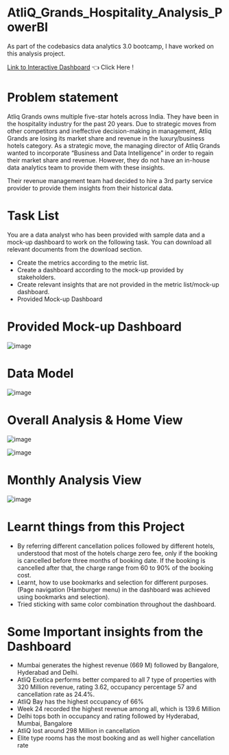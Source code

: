 # AtliQ_Grands_Hospitality_Analysis_PowerBI

As part of the codebasics data analytics 3.0 bootcamp, I have worked on this analysis project.

[Link to Interactive Dashboard](https://app.powerbi.com/view?r=eyJrIjoiNDAzY2QzNTYtZDhlZS00MmQyLTk5NjktNjBhYjUxMTRiMTFmIiwidCI6ImM2ZTU0OWIzLTVmNDUtNDAzMi1hYWU5LWQ0MjQ0ZGM1YjJjNCJ9) 👈 Click Here !

# Problem statement

Atliq Grands owns multiple five-star hotels across India. They have been in the hospitality industry for the past 20 years. Due to strategic moves from other competitors and ineffective decision-making in management, Atliq Grands are losing its market share and revenue in the luxury/business hotels category. As a strategic move, the managing director of Atliq Grands wanted to incorporate “Business and Data Intelligence” in order to regain their market share and revenue. However, they do not have an in-house data analytics team to provide them with these insights.

Their revenue management team had decided to hire a 3rd party service provider to provide them insights from their historical data.

# Task List

You are a data analyst who has been provided with sample data and a mock-up dashboard to work on the following task. You can download all relevant documents from the download section.

- Create the metrics according to the metric list.
- Create a dashboard according to the mock-up provided by stakeholders.
- Create relevant insights that are not provided in the metric list/mock-up dashboard.
- Provided Mock-up Dashboard

# Provided Mock-up Dashboard
![image](https://github.com/user-attachments/assets/6b6ab0bc-cc32-4ae7-9b16-8b4c065256bb)


# Data Model
![image](https://github.com/user-attachments/assets/84f79202-e4eb-4c40-a20a-6f61d27cfedd)



# Overall Analysis & Home View
![image](https://github.com/user-attachments/assets/eb0fec5b-4b78-44a4-b975-84b7e67436c7)

![image](https://github.com/user-attachments/assets/8b948218-779a-4e9e-9728-e729619df4a1)


# Monthly Analysis View
![image](https://github.com/user-attachments/assets/ee342c50-194c-46f4-b77c-089b1946bbcd)



# Learnt things from this Project

- By referring different cancellation polices followed by different hotels, understood that most of the hotels charge zero fee, only if the booking is cancelled before three months of booking date. If the booking is cancelled after that, the charge range from 60 to 90% of the booking cost.
- Learnt, how to use bookmarks and selection for different purposes. (Page navigation (Hamburger menu) in the dashboard was achieved using bookmarks and selection).
- Tried sticking with same color combination throughout the dashboard.

# Some Important insights from the Dashboard

- Mumbai generates the highest revenue (669 M) followed by Bangalore, Hyderabad and Delhi.
- AtliQ Exotica performs better compared to all 7 type of properties with 320 Million revenue, rating 3.62, occupancy percentage 57 and cancellation rate as 24.4%.
- AtliQ Bay has the highest occupancy of 66%
- Week 24 recorded the highest revenue among all, which is 139.6 Million
- Delhi tops both in occupancy and rating followed by Hyderabad, Mumbai, Bangalore
- AtliQ lost around 298 Million in cancellation
- Elite type rooms has the most booking and as well higher cancellation rate
